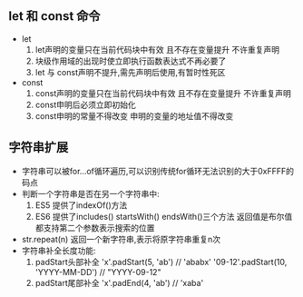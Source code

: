 ## let 和 const 命令
- let
    1. let声明的变量只在当前代码块中有效 且不存在变量提升 不许重复声明
    2. 块级作用域的出现时使立即执行函数表达式不再必要了
    3. let 与 const声明不提升,需先声明后使用,有暂时性死区
- const
    1. const声明的变量只在当前代码块中有效 且不存在变量提升 不许重复声明
    2. const申明后必须立即初始化
    3. const申明的常量不得改变 申明的变量的地址值不得改变

## 字符串扩展
- 字符串可以被for...of循环遍历,可以识别传统for循环无法识别的大于0xFFFF的码点
- 判断一个字符串是否在另一个字符串中:
    1. ES5 提供了indexOf()方法
    2. ES6 提供了includes() startsWith() endsWith()三个方法  返回值是布尔值 都支持第二个参数表示搜索的位置
- str.repeat(n) 返回一个新字符串,表示将原字符串重复n次
- 字符串补全长度功能:
    1. padStart头部补全 'x'.padStart(5, 'ab') // 'ababx' '09-12'.padStart(10, 'YYYY-MM-DD') // "YYYY-09-12"
    2. padStart尾部补全 'x'.padEnd(4, 'ab') // 'xaba'
